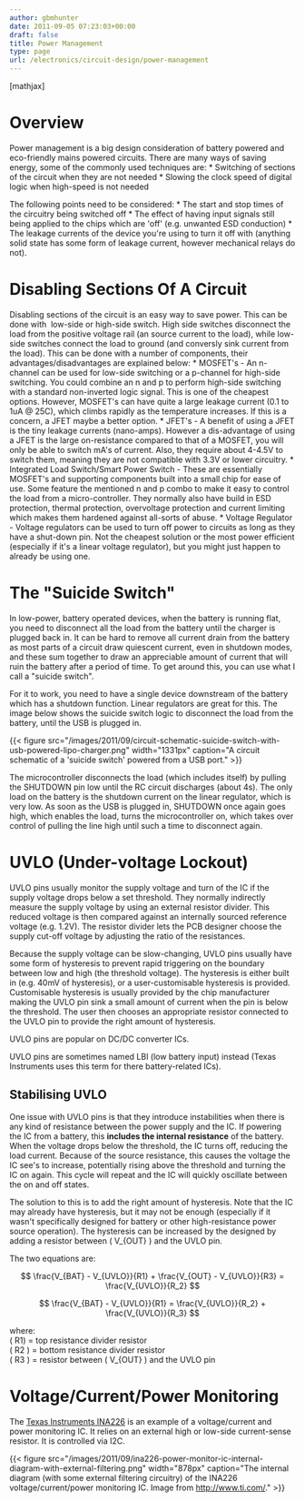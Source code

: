 ```yaml
---
author: gbmhunter
date: 2011-09-05 07:23:03+00:00
draft: false
title: Power Management
type: page
url: /electronics/circuit-design/power-management
---
```


[mathjax]

# Overview

Power management is a big design consideration of battery powered and eco-friendly mains powered circuits. There are many ways of saving energy, some of the commonly used techniques are:  * Switching of sections of the circuit when they are not needed  * Slowing the clock speed of digital logic when high-speed is not needed

The following points need to be considered:  * The start and stop times of the circuitry being switched off  * The effect of having input signals still being applied to the chips which are 'off' (e.g. unwanted ESD conduction)  * The leakage currents of the device you're using to turn it off with (anything solid state has some form of leakage current, however mechanical relays do not).

# Disabling Sections Of A Circuit

Disabling sections of the circuit is an easy way to save power. This can be done with  low-side or high-side switch. High side switches disconnect the load from the positive voltage rail (an source current to the load), while low-side switches connect the load to ground (and conversly sink current from the load). This can be done with a number of components, their advantages/disadvantages are explained below:  * MOSFET's - An n-channel can be used for low-side switching or a p-channel for high-side switching. You could combine an n and p to perform high-side switching with a standard non-inverted logic signal. This is one of the cheapest options. However, MOSFET's can have quite a large leakage current (0.1 to 1uA @ 25C), which climbs rapidly as the temperature increases. If this is a concern, a JFET maybe a better option.  * JFET's - A benefit of using a JFET is the tiny leakage currents (nano-amps). However a dis-advantage of using a JFET is the large on-resistance compared to that of a MOSFET, you will only be able to switch mA's of current. Also, they require about 4-4.5V to switch them, meaning they are not compatible with 3.3V or lower circuitry.  * Integrated Load Switch/Smart Power Switch - These are essentially MOSFET's and supporting components built into a small chip for ease of use. Some feature the mentioned n and p combo to make it easy to control the load from a micro-controller. They normally also have build in ESD protection, thermal protection, overvoltage protection and current limiting which makes them hardened against all-sorts of abuse.  * Voltage Regulator - Voltage regulators can be used to turn off power to circuits as long as they have a shut-down pin. Not the cheapest solution or the most power efficient (especially if it's a linear voltage regulator), but you might just happen to already be using one.

# The "Suicide Switch"

In low-power, battery operated devices, when the battery is running flat, you need to disconnect all the load from the battery until the charger is plugged back in. It can be hard to remove all current drain from the battery as most parts of a circuit draw quiescent current, even in shutdown modes, and these sum together to draw an appreciable amount of current that will ruin the battery after a period of time. To get around this, you can use what I call a "suicide switch".

For it to work, you need to have a single device downstream of the battery which has a shutdown function. Linear regulators are great for this. The image below shows the suicide switch logic to disconnect the load from the battery, until the USB is plugged in.

{{< figure src="/images/2011/09/circuit-schematic-suicide-switch-with-usb-powered-lipo-charger.png" width="1331px" caption="A circuit schematic of a 'suicide switch' powered from a USB port."  >}}

The microcontroller disconnects the load (which includes itself) by pulling the SHUTDOWN pin low until the RC circuit discharges (about 4s). The only load on the battery is the shutdown current on the linear regulator, which is very low. As soon as the USB is plugged in, SHUTDOWN once again goes high, which enables the load, turns the microcontroller on, which takes over control of pulling the line high until such a time to disconnect again.

# UVLO (Under-voltage Lockout)

UVLO pins usually monitor the supply voltage and turn of the IC if the supply voltage drops below a set threshold. They normally indirectly measure the supply voltage by using an external resistor divider. This reduced voltage is then compared against an internally sourced reference voltage (e.g. 1.2V). The resistor divider lets the PCB designer choose the supply cut-off voltage by adjusting the ratio of the resistances.

Because the supply voltage can be slow-changing, UVLO pins usually have some form of hysteresis to prevent rapid triggering on the boundary between low and high (the threshold voltage). The hysteresis is either built in (e.g. 40mV of hysteresis), or a user-customisable hysteresis is provided. Customisable hysteresis is usually provided by the chip manufacturer making the UVLO pin sink a small amount of current when the pin is below the threshold. The user then chooses an appropriate resistor connected to the UVLO pin to provide the right amount of hysteresis.

UVLO pins are popular on DC/DC converter ICs. 

UVLO pins are sometimes named LBI (low battery input) instead (Texas Instruments uses this term for there battery-related ICs).

## Stabilising UVLO

One issue with UVLO pins is that they introduce instabilities when there is any kind of resistance between the power supply and the IC. If powering the IC from a battery, this **includes the internal resistance** of the battery. When the voltage drops below the threshold, the IC turns off, reducing the load current. Because of the source resistance, this causes the voltage the IC see's to increase, potentially rising above the threshold and turning the IC on again. This cycle will repeat and the IC will quickly oscillate between the on and off states.

The solution to this is to add the right amount of hysteresis. Note that the IC may already have hysteresis, but it may not be enough (especially if it wasn't specifically designed for battery or other high-resistance power source operation). The hysteresis can be increased by the designed by adding a resistor between \( V_{OUT} \) and the UVLO pin.

The two equations are:

$$ \frac{V_{BAT} - V_{UVLO}}{R1} + \frac{V_{OUT} - V_{UVLO}}{R3} = \frac{V_{UVLO}}{R_2} $$

$$ \frac{V_{BAT} - V_{UVLO}}{R1} = \frac{V_{UVLO}}{R_2} + \frac{V_{UVLO}}{R_3} $$

where:  
\( R1\) = top resistance divider resistor  
\( R2 \) = bottom resistance divider resistor  
\( R3 \) = resistor between \( V_{OUT} \) and the UVLO pin

# Voltage/Current/Power Monitoring

The [Texas Instruments INA226](http://www.ti.com/product/ina226) is an example of a voltage/current and power monitoring IC. It relies on an external high or low-side current-sense resistor. It is controlled via I2C. 

{{< figure src="/images/2011/09/ina226-power-monitor-ic-internal-diagram-with-external-filtering.png" width="878px" caption="The internal diagram (with some external filtering circuitry) of the INA226 voltage/current/power monitoring IC. Image from http://www.ti.com/."  >}}
